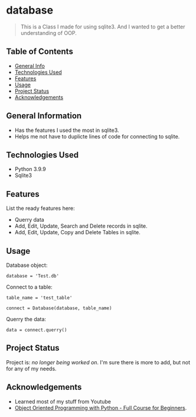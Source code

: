 # database
> This is a Class I made for using sqlite3. And I wanted to get a better understanding of OOP.

## Table of Contents
* [General Info](#general-information)
* [Technologies Used](#technologies-used)
* [Features](#features)
* [Usage](#usage)
* [Project Status](#project-status)
* [Acknowledgements](#acknowledgements)


## General Information
- Has the features I used the most in sqlite3.
- Helps me not have to duplicte lines of code for connecting to sqlite.


## Technologies Used
- Python 3.9.9
- Sqlite3


## Features
List the ready features here:
- Querry data
- Add, Edit, Update, Search and Delete records in sqlite.
- Add, Edit, Update, Copy and Delete Tables in sqlite.


## Usage
Database object:

`database = 'Test.db'`

Connect to a table:

`table_name = 'test_table'`

`connect = Database(database, table_name)`

Querry the data:

`data = connect.querry()`


## Project Status
Project is: _no longer being worked on_. I'm sure there is more to add, but not for any of my needs.


## Acknowledgements
- Learned most of my stuff from Youtube
- [Object Oriented Programming with Python - Full Course for Beginners](https://youtu.be/Ej_02ICOIgs).
